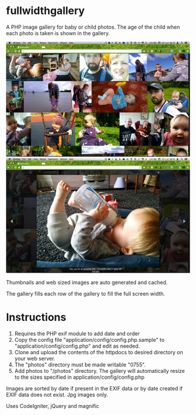 fullwidthgallery
================

A PHP image gallery for baby or child photos. The age of the child when each photo is taken is shown in the gallery.

![gallery](https://raw.githubusercontent.com/mtrl/fullwidthgallery/master/screenshots/gallery.jpg)
![gallery-lightbox](https://raw.githubusercontent.com/mtrl/fullwidthgallery/master/screenshots/gallery-lightbox.jpg)

Thumbnails and web sized images are auto generated and cached.

The gallery fills each row of the gallery to fill the full screen width.

# Instructions
1. Requires the PHP exif module to add date and order
1. Copy the config file "application/config/config.php.sample" to "application/config/config.php" and edit as needed.
1. Clone and upload the contents of the httpdocs to desired directory on your web server.
1. The "photos" directory must be made writable "0755".
1. Add photos to "/photos" directory. The gallery will automatically resize to the sizes specified in application/config/config.php

Images are sorted by date if present in the EXIF data or by date created if EXIF data does not exist. Jpg images only.

Uses CodeIgniter, jQuery and magnific 
